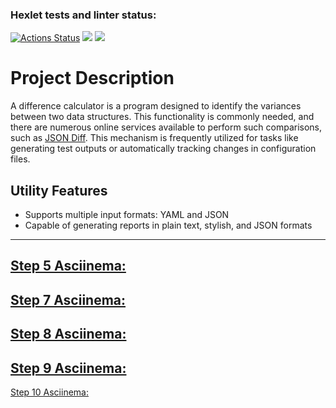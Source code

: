 ### Hexlet tests and linter status:
[![Actions Status](https://github.com/DUSHA20/java-project-71/workflows/hexlet-check.yml/badge.svg)](https://github.com/DUSHA20/java-project-71/actions)
<a href="https://codeclimate.com/github/DUSHA20/java-project-71/maintainability"><img src="https://api.codeclimate.com/v1/badges/503b817f77f15a2c94f7/maintainability" /></a>
<a href="https://codeclimate.com/github/DUSHA20/java-project-71/test_coverage"><img src="https://api.codeclimate.com/v1/badges/503b817f77f15a2c94f7/test_coverage" /></a>

# Project Description

A difference calculator is a program designed to identify the variances between two data structures. This functionality is commonly needed, and there are numerous online services available to perform such comparisons, such as [JSON Diff](http://www.jsondiff.com/). This mechanism is frequently utilized for tasks like generating test outputs or automatically tracking changes in configuration files.

## Utility Features

- Supports multiple input formats: YAML and JSON
- Capable of generating reports in plain text, stylish, and JSON formats


***

[Step 5 Asciinema:](https://asciinema.org/a/np9tVxGUrIvv2lHbf7mJn2Sxc)
---
[Step 7 Asciinema:](https://asciinema.org/a/TAHwJT2IkxUi9AoiI3F4sTl3D)
---
[Step 8 Asciinema:](https://asciinema.org/a/p7bpM880bD1ymjveRWQMW4rvh)
---
[Step 9 Asciinema:](https://asciinema.org/a/J1StiA94EMt8wcYlaMRZIt6TV)
---
[Step 10 Asciinema:](https://asciinema.org/a/dLjt2v62gudy5oSclejdjKs5w) 
